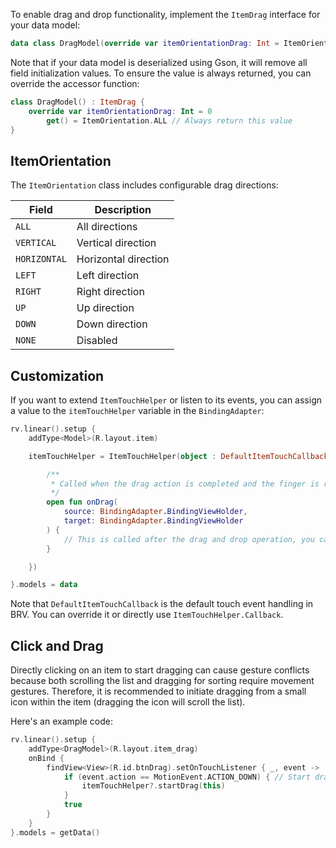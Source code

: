 To enable drag and drop functionality, implement the `ItemDrag` interface for your data model:

```kotlin
data class DragModel(override var itemOrientationDrag: Int = ItemOrientation.ALL) : ItemDrag
```

Note that if your data model is deserialized using Gson, it will remove all field initialization values. To ensure the value is always returned, you can override the accessor function:

```kotlin hl_lines="3"
class DragModel() : ItemDrag {
    override var itemOrientationDrag: Int = 0
        get() = ItemOrientation.ALL // Always return this value
}
```

## ItemOrientation

The `ItemOrientation` class includes configurable drag directions:

| Field        | Description          |
|--------------|----------------------|
| `ALL`        | All directions       |
| `VERTICAL`   | Vertical direction   |
| `HORIZONTAL` | Horizontal direction |
| `LEFT`       | Left direction       |
| `RIGHT`      | Right direction      |
| `UP`         | Up direction         |
| `DOWN`       | Down direction       |
| `NONE`       | Disabled             |

## Customization

If you want to extend `ItemTouchHelper` or listen to its events, you can assign a value to the `itemTouchHelper` variable in the `BindingAdapter`:

```kotlin
rv.linear().setup {
    addType<Model>(R.layout.item)

    itemTouchHelper = ItemTouchHelper(object : DefaultItemTouchCallback(this) {

        /**
         * Called when the drag action is completed and the finger is released.
         */
        open fun onDrag(
            source: BindingAdapter.BindingViewHolder,
            target: BindingAdapter.BindingViewHolder
        ) {
            // This is called after the drag and drop operation, you can synchronize with the server here
        }

    })

}.models = data
```

Note that `DefaultItemTouchCallback` is the default touch event handling in BRV. You can override it or directly use `ItemTouchHelper.Callback`.

## Click and Drag

Directly clicking on an item to start dragging can cause gesture conflicts because both scrolling the list and dragging for sorting require movement gestures. Therefore, it is recommended to initiate dragging from a small icon within the item (dragging the icon will scroll the list).

Here's an example code:

```kotlin
rv.linear().setup {
    addType<DragModel>(R.layout.item_drag)
    onBind {
        findView<View>(R.id.btnDrag).setOnTouchListener { _, event ->
            if (event.action == MotionEvent.ACTION_DOWN) { // Start dragging when the finger is pressed
                itemTouchHelper?.startDrag(this)
            }
            true
        }
    }
}.models = getData()
```
